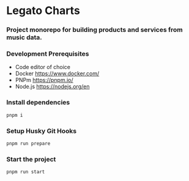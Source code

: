 # Legato Charts
### Project monorepo for building products and services from music data.

### Development Prerequisites

* Code editor of choice
* Docker https://www.docker.com/
* PNPm https://pnpm.io/
* Node.js https://nodejs.org/en

### Install dependencies

```bash
pnpm i
```

### Setup Husky Git Hooks

```bash
pnpm run prepare
```

### Start the project

```bash
pnpm run start
```
